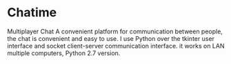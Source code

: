 # Chatime
Multiplayer Chat
A convenient platform for communication between people, the chat is convenient and easy to use.
I use Python over the tkinter user interface and socket client-server communication interface.
it works on LAN multiple computers, Python 2.7 version.
